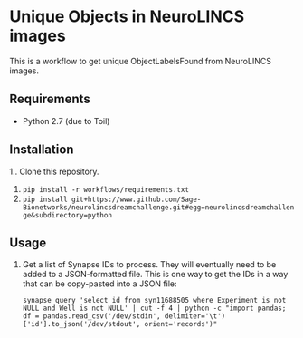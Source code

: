 # Unique Objects in NeuroLINCS images

This is a workflow to get unique ObjectLabelsFound from NeuroLINCS images.

## Requirements

- Python 2.7 (due to Toil)

## Installation

1.. Clone this repository.
1. `pip install -r workflows/requirements.txt`
1. `pip install git+https://www.github.com/Sage-Bionetworks/neurolincsdreamchallenge.git#egg=neurolincsdreamchallenge&subdirectory=python`

## Usage

1. Get a list of Synapse IDs to process. They will eventually need to be added to a JSON-formatted file. This is one way to get the IDs in a way that can be copy-pasted into a JSON file:

    ``` shell
    synapse query 'select id from syn11688505 where Experiment is not NULL and Well is not NULL' | cut -f 4 | python -c "import pandas; df = pandas.read_csv('/dev/stdin', delimiter='\t')['id'].to_json('/dev/stdout', orient='records')"
    ```
